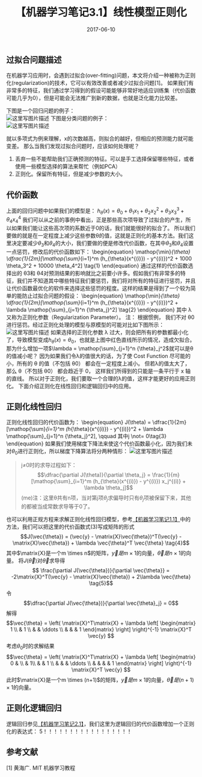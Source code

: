﻿---
title: 【机器学习笔记3.1】线性模型正则化
date: 2017-06-10
tags:
categories: ["机器学习笔记"]
mathjax: true
---

## 过拟合问题描述
在机器学习应用时，会遇到过拟合(over-fitting)问题，本文将介绍一种被称为正则化(regularization)的技术，它可以有效改善或者减少过拟合问题[1]。
如果我们有非常多的特征，我们通过学习得到的假设可能能够非常好地适应训练集（代价函数可能几乎为0），但是可能会无法推广到新的数据，也就是泛化能力比较差。
<!-- more -->

下图是一个回归问题的例子：\
![这里写图片描述](https://img-blog.csdn.net/20180620202927320?watermark/2/text/aHR0cHM6Ly9ibG9nLmNzZG4ubmV0L3UwMTEzNjIyOTc=/font/5a6L5L2T/fontsize/400/fill/I0JBQkFCMA==/dissolve/70)
下图是分类问题的例子：\
![这里写图片描述](https://img-blog.csdn.net/20180620203050563?watermark/2/text/aHR0cHM6Ly9ibG9nLmNzZG4ubmV0L3UwMTEzNjIyOTc=/font/5a6L5L2T/fontsize/400/fill/I0JBQkFCMA==/dissolve/70)

就以多项式为例来理解，x的次数越高，则拟合的越好，但相应的预测能力就可能变差。
那么当我们发现过拟合问题时，应该如何处理呢？
1. 丢弃一些不能帮助我们正确预测的特征。可以是手工选择保留哪些特征，或者使用一些模型选择的算法来帮忙（例如PCA）
2. 正则化。保留所有特征，但是减少参数的大小。

## 代价函数
上面的回归问题中如果我们的模型是：
$h_{\theta}(x) = \theta_0 + \theta_1 x_1 + \theta_2 x_2^2 + \theta_3 x_3^3 + \theta_4 x_4^4$
我们可以从之前的事例中看出，正是那些高次项导致了过拟合的产生，所以如果我们能让这些高次项的系数近于0的话，我们就能很好的拟合了。
所以我们要做的就是在一定程度上减少这些参数θ的值，这就是正则化的基本方法。我们这里决定要减少$\theta_3$和$\theta_4$的大小，我们要做的便是修改代价函数，在其中$\theta_3$和$\theta_4$设置一点惩罚，修改后的代价函数如下：
\begin{equation}
	\mathop{\min}_{\theta} \dfrac{1}{2m}[\mathop{\sum}_{i=1}^m (h_{\theta}(x^{(i)}) - y^{(i)})^2 + 1000 \theta_3^2 + 10000 \theta_4^2] \tag{1}
\end{equation}
通过这样的代价函数选择出的 θ3和 θ4对预测结果的影响就比之前要小许多。假如我们有非常多的特征，我们并不知道其中哪些特征我们要惩罚，我们将对所有的特征进行惩罚，并且让代价函数最优化的软件来选择这些惩罚的程度。这样的结果是得到了一个较为简单的能防止过拟合问题的假设：
\begin{equation}
	\mathop{\min}_{\theta} \dfrac{1}{2m}[\mathop{\sum}_{i=1}^m (h_{\theta}(x^{(i)}) - y^{(i)})^2 + \lambda \mathop{\sum}_{j=1}^n {\theta_j}^2] \tag{2}
\end{equation}
其中 λ 又称为正则化参数（Regularization Parameter）。 注： 根据惯例， 我们不对 θ0 进行惩罚。经过正则化处理的模型与原模型的可能对比如下图所示：
![这里写图片描述](https://img-blog.csdn.net/20180620224049370?watermark/2/text/aHR0cHM6Ly9ibG9nLmNzZG4ubmV0L3UwMTEzNjIyOTc=/font/5a6L5L2T/fontsize/400/fill/I0JBQkFCMA==/dissolve/70)
如果选择的正则化参数 λ 过大，则会把所有的参数都最小化了，导致模型变成$h_{\theta}(x) = \theta_0$，也就是上图中红色直线所示的情况，造成欠拟合。
那为什么增加一项$\lambda = \mathop{\sum}_{j=1}^n {\theta}_j^2$就可以是θ的值减小呢？
因为如果我们令λ的值很大的话，为了使 Cost Function 尽可能的小，所有的 θ 的值（不包括 θ0） 都会在一定程度上减小。
但若λ的值太大了， 那么 θ（不包括 θ0） 都会趋近于 0， 这样我们所得到的只能是一条平行于 x 轴的直线。
所以对于正则化，我们要取一个合理的λ的值，这样才能更好的应用正则化。
下面介绍正则化在线性回归和逻辑回归中的应用。

## 正则化线性回归
正则化线性回归的代价函数为：
\begin{equation}
	J(\theta) = \dfrac{1}{2m}[\mathop{\sum}_{i=1}^m (h_{\theta}(x^{(i)}) - y^{(i)})^2 + \lambda \mathop{\sum}_{j=1}^n {\theta_j}^2],  \qquad  其中j \not= 0\tag{3}
\end{equation}
如果我们使用梯度下降法来使这个代价函数最小化，因为我们未对$\theta_0$进行正则化，所以梯度下降算法将分两种情形：
![这里写图片描述](https://img-blog.csdn.net/2018062022411966?watermark/2/text/aHR0cHM6Ly9ibG9nLmNzZG4ubmV0L3UwMTEzNjIyOTc=/font/5a6L5L2T/fontsize/400/fill/I0JBQkFCMA==/dissolve/70)
> j≠0时的求导过程如下：
$$\dfrac{\partial J(\theta)}{\partial \theta_j} = \frac{1}{m}[\mathop{\sum}_{i=1}^m (h_{\theta}(x^{(i)}) - y^{(i)}) x_j^{(i)} + \lambda \theta_j]$$
(me)注：这里θ共有n项，当对第j项$\theta_j$求偏导时只有$\theta_j$项被保留下来，其他的都被当成常数求导等于0了。

也可以利用正规方程来求解正则化线性回归模型，参考[【机器学习笔记1.1】](https://blog.csdn.net/yahstudio/article/details/80679404)中的方法，我们可以把这里的代价函数式(3)写成矩阵的形式
$$J(\vec{\theta}) = (\vec{y} - \matrix{X}\vec{\theta})^T(\vec{y} - \matrix{X}\vec{\theta}) + \lambda \vec{\theta}^T \vec{\theta} \tag{4}$$
其中$\matrix{X}是一个m \times n$的矩阵，$\vec{y}是m \times 1$的向量，$\vec{\theta}是n \times 1$的向量。
将$J(\vec{\theta})$对$\vec{\theta}$求导得
$$
\frac{\partial J(\vec{\theta})}{\partial \vec{\theta}} = -2\matrix{X}^T(\vec{y} - \matrix{X}\vec{\theta}) + 2\lambda \vec{\theta} \tag{5}$$
令$$\dfrac{\partial J(\vec{\theta})}{\partial \vec{\theta}_j} = 0$$
解得
$$\vec{\theta} = \left(
\matrix{X}^T\matrix{X} + \lambda
 \left[
 \begin{matrix}
   1 \\
     & 1 \\
     & & \ddots \\
     & & & 1
  \end{matrix}
  \right]
  \right)^{-1} \matrix{X}^T \vec{y}
$$
考虑$\theta_0$时的求解结果
$$\vec{\theta} = \left(
\matrix{X}^T\matrix{X} + \lambda
 \left[
 \begin{matrix}
   0  & \\
       & 1\\
       & & 1 \\
       & & & \ddots \\
       & & & & 1
  \end{matrix}
  \right]
  \right)^{-1} \matrix{X}^T \vec{y}
$$
此时$\matrix{X}是一个m \times (n+1)$的矩阵，$\vec{y}是m \times 1$的向量，$\vec{\theta}是(n+1) \times 1$的向量。


## 正则化逻辑回归
逻辑回归参见[【机器学习笔记2.1】](https://blog.csdn.net/yahstudio/article/details/80615752)，我们这里为逻辑回归的代价函数增加一个正则化的表达式：
5！！！！！！！！！！！！！！！！！

## 参考文献
[1] 黄海广. MIT 机器学习教程
